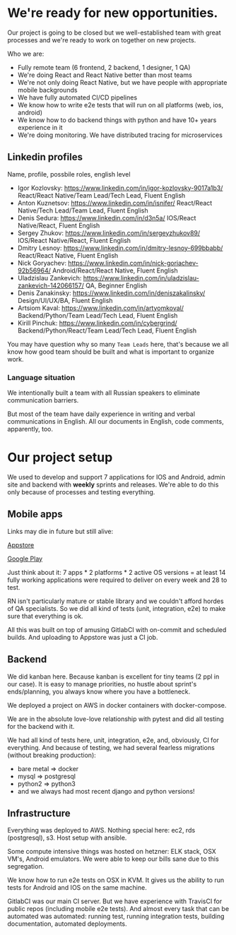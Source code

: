 # We're ready for new opportunities.

Our project is going to be closed but we well-established team with great processes and we're ready to work on together on new projects.

Who we are:

* Fully remote team (6 frontend, 2 backend, 1 designer, 1 QA)
* We're doing React and React Native better than most teams
* We're not only doing React Native, but we have people with appropriate mobile backgrounds
* We have fully automated CI/CD pipelines
* We know how to write e2e tests that will run on all platforms (web, ios, android)
* We know how to do backend things with python and have 10+ years experience in it
* We're doing monitoring. We have distributed tracing for microservices


## Linkedin profiles

Name, profile, possbile roles, english level

* Igor Kozlovsky: https://www.linkedin.com/in/igor-kozlovsky-9017a1b3/ React/React Native/Team Lead/Tech Lead, Fluent English
* Anton Kuznetsov: https://www.linkedin.com/in/isnifer/ React/React Native/Tech Lead/Team Lead, Fluent English
* Denis Sedura: https://www.linkedin.com/in/d3n5a/ IOS/React Native/React, Fluent English
* Sergey Zhukov: https://www.linkedin.com/in/sergeyzhukov89/  IOS/React Native/React, Fluent English
* Dmitry Lesnoy: https://www.linkedin.com/in/dmitry-lesnoy-699bbabb/ React/React Native, Fluent English
* Nick Goryachev: https://www.linkedin.com/in/nick-goriachev-92b56964/ Android/React/React Native, Fluent English
* Uladzislau Zankevich: https://www.linkedin.com/in/uladzislau-zankevich-142066157/ QA, Beginner English
* Denis Zanakinsky: https://www.linkedin.com/in/deniszakalinsky/ Design/UI/UX/BA, Fluent English
* Artsiom Kaval: https://www.linkedin.com/in/artyomkoval/ Backend/Python/Team Lead/Tech Lead, Fluent English
* Kirill Pinchuk: https://www.linkedin.com/in/cybergrind/ Backend/Python/React/Team Lead/Tech Lead, Fluent English


You may have question why so many `Team Leads` here, that's because we all know how good team should be built and what is important to organize work.

### Language situation

We intentionally built a team with all Russian speakers to eliminate communication barriers.

But most of the team have daily experience in writing and verbal communications in English. All our documents in English, code comments, apparently, too.


# Our project setup

We used to develop and support 7 applications for IOS and Android, admin site and backend with **weekly** sprints and releases. We're able to do this only because of processes and testing everything.

## Mobile apps

Links may die in future but still alive:

[Appstore](https://itunes.apple.com/us/app/calvert-woodley/id1325616215mt=8)

[Google Play](https://play.google.com/store/apps/detailsid=com.tipsi.cw&hl=en)


Just think about it: 7 apps * 2 platforms * 2 active OS versions = at least 14 fully working applications were required to deliver on every week and 28 to test.

RN isn't particularly mature or stable library and we couldn't afford hordes of QA specialists. So we did all kind of tests (unit, integration, e2e) to make sure that everything is ok.

All this was built on top of amusing GitlabCI with on-commit and scheduled builds. And uploading to Appstore was just a CI job.

## Backend

We did kanban here. Because kanban is excellent for tiny teams (2 ppl in our case). It is easy to manage priorities, no hustle about sprint's ends/planning, you always know where you have a bottleneck.

We deployed a project on AWS in docker containers with docker-compose.

We are in the absolute love-love relationship with pytest and did all testing for the backend with it.

We had all kind of tests here, unit, integration, e2e, and, obviously, CI for everything. And because of testing, we had several fearless migrations (without breaking production):

* bare metal => docker
* mysql => postgresql
* python2 => python3
* and we always had most recent django and python versions!


## Infrastructure

Everything was deployed to AWS. Nothing special here: ec2, rds (postgresql), s3. Host setup with ansible.

Some compute intensive things was hosted on hetzner: ELK stack, OSX VM's, Android emulators. We were able to keep our bills sane due to this segregation.

We know how to run e2e tests on OSX in KVM. It gives us the ability to run tests for Android and IOS on the same machine.

GitlabCI was our main CI server. But we have experience with TravisCI for public repos (including mobile e2e tests). And almost every task that can be automated was automated: running test, running integration tests, building documentation, automated deployments.
